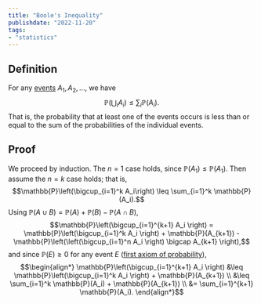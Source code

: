 ```yaml
---
title: "Boole's Inequality"
publishdate: "2022-11-20"
tags:
- "statistics"
---
```


## Definition
For any [events](statistics/event.md) $A_1, A_2, \dots$, we have
$$\mathbb{P}\left(\bigcup_i A_i\right) \leq \sum_i \mathbb{P}(A_i).$$
That is, the probability that at least one of the events occurs is less than or equal to the sum of the probabilities of the individual events.

## Proof
We proceed by induction. The $n = 1$ case holds, since $\mathbb{P}(A_1) \leq \mathbb{P}(A_1)$. Then assume the $n = k$ case holds; that is,
$$\mathbb{P}\left(\bigcup_{i=1}^k A_i\right) \leq \sum_{i=1}^k \mathbb{P}(A_i).$$
Using $\mathbb{P}(A \cup B) = \mathbb{P}(A) + \mathbb{P}(B) - \mathbb{P}(A \cap B)$, 
$$\mathbb{P}\left(\bigcup_{i=1}^{k+1} A_i \right) = \mathbb{P}\left(\bigcup_{i=1}^k A_i \right) + \mathbb{P}(A_{k+1}) - \mathbb{P}\left(\left(\bigcup_{i=1}^n A_i \right) \bigcap A_{k+1} \right),$$
and since $\mathbb{P}(E) \geq 0$ for any event $E$ ([first axiom of probability](statistics/probability-measure.md)),
$$\begin{align*}
\mathbb{P}\left(\bigcup_{i=1}^{k+1} A_i \right) &\leq \mathbb{P}\left(\bigcup_{i=1}^k A_i \right) + \mathbb{P}(A_{k+1}) \\
&\leq \sum_{i=1}^k \mathbb{P}(A_i) + \mathbb{P}(A_{k+1}) \\
&= \sum_{i=1}^{k+1} \mathbb{P}(A_i).
\end{align*}$$
